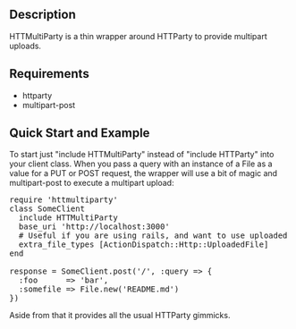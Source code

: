 <h2>Description</h2>
<p>HTTMultiParty is a thin wrapper around HTTParty to provide multipart uploads.</p>

<h2>Requirements</h2>
<ul>
  <li>httparty</li>
  <li>multipart-post</li>
</ul>

<h2>Quick Start and Example</h2>
<p>To start just "include HTTMultiParty" instead of "include HTTParty" into your client class.
When you pass a query with an instance of a File as a value for a PUT or POST request, the wrapper will
use a bit of magic and multipart-post to execute a multipart upload:</p>

<pre>
require 'httmultiparty'
class SomeClient
  include HTTMultiParty
  base_uri 'http://localhost:3000'
  # Useful if you are using rails, and want to use uploaded files without saving in disk first
  extra_file_types [ActionDispatch::Http::UploadedFile]
end

response = SomeClient.post('/', :query => {
  :foo      => 'bar',
  :somefile => File.new('README.md')
})
</pre>

Aside from that it provides all the usual HTTParty gimmicks.
